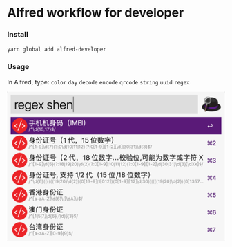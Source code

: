 # Alfred workflow for developer

### Install

```shell
yarn global add alfred-developer
```

### Usage

In Alfred, type: `color` `day` `decode` `encode` `qrcode` `string` `uuid` `regex`

<img src="img/awesome.png" width="880" height="auto" />

